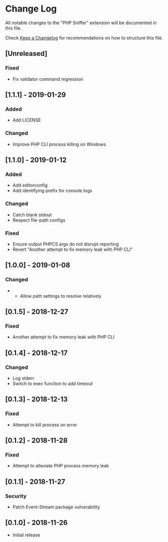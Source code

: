# Change Log
All notable changes to the "PHP Sniffer" extension will be documented in this file.

Check [Keep a Changelog](http://keepachangelog.com/) for recommendations on how to structure this file.

## [Unreleased]

### Fixed
- Fix validator command regression

## [1.1.1] - 2019-01-29

### Added
- Add LICENSE

### Changed
- Improve PHP CLI process killing on Windows

## [1.1.0] - 2019-01-12

### Added
- Add editorconfig
- Add identifying prefix for console logs

### Changed
- Catch blank stdout
- Respect file-path configs

### Fixed
- Ensure output PHPCS args do not disrupt reporting
- Revert "Another attempt to fix memory leak with PHP CLI"

## [1.0.0] - 2019-01-08

### Changed
- - Allow path settings to resolve relatively

## [0.1.5] - 2018-12-27

### Fixed
- Another attempt to fix memory leak with PHP CLI

## [0.1.4] - 2018-12-17

### Changed
- Log stderr
- Switch to exec function to add timeout

## [0.1.3] - 2018-12-13

### Fixed
- Attempt to kill process on error

## [0.1.2] - 2018-11-28

### Fixed
- Attempt to alleviate PHP process memory leak

## [0.1.1] - 2018-11-27

### Security
- Patch Event-Stream package vulnerability

## [0.1.0] - 2018-11-26
- Initial release
